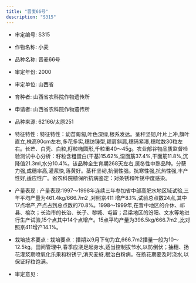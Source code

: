```yaml
---
title: "晋麦66号"
description: "S315"
---
```

* 审定编号:  S315

*  作物名称:  小麦

*  品种名称:  晋麦66号

*  审定年份:  2000

*  审定单位:  山西省

* 育种者:  山西省农科院作物遗传所

*  申请者:  山西省农科院作物遗传所

*  品种来源:  62166/太原251

*  特征特性 : 
特征特性：幼苗匍匐,叶色深绿,根系发达。茎秆坚韧,叶片上冲,旗叶直立,株高90cm左右,多花多实,穗纺锤型,颖肩斜肩,穗码紧凑,穗粒数30粒左右。长芒、白壳、白粒,籽粒椭圆形,千粒重40～45g。农业部谷物品质监督检验测试中心分析：籽粒含粗蛋白(干基)15.62%,湿面筋37.4%,干面筋11.8%,沉降值21.3ml,水分10.4%。该品种全生育期268天左右,属冬性中熟品种。分蘖力强,成穗率高,灌浆快,落黄好。茎秆坚韧,抗倒性强。抗寒性强,抗热性强,丰产性好,适应性广。省农科院植保所抗病鉴定：对条锈和叶锈中度感染。
 
*  产量表现 : 
产量表现:1997～1998年连续三年参加省中部高肥水地区域试验,三年平均产量为461.4kg/666.7m2 ,对照京411  增产8.1%,试验总点数24点,其中17点增产,产点占到总点数的70.8%。1998～1999年,在晋中地区的介休、祁县、榆次；长治市的长治、长子、黎城、屯留；吕梁地区的汾阳、文水等地进行生产试验,15个点其中14个点增产。15点平均产量为396.5kg/666.7m2 ,比对照京411增产14.1%。

*  栽培技术要点 : 
栽培要点：播期以9月下旬为宜,666.7m2播量一般为10～12.5kg。田间管理中,春季应浇足起身水,适当控制拔节水,以防倒伏；抽穗、扬花灌浆期喷氧化乐果和粉锈宁,消灭麦蚜,根治白粉病。在扬花期要及时浇水,以保证籽粒饱满。

*  审定意见 : 

